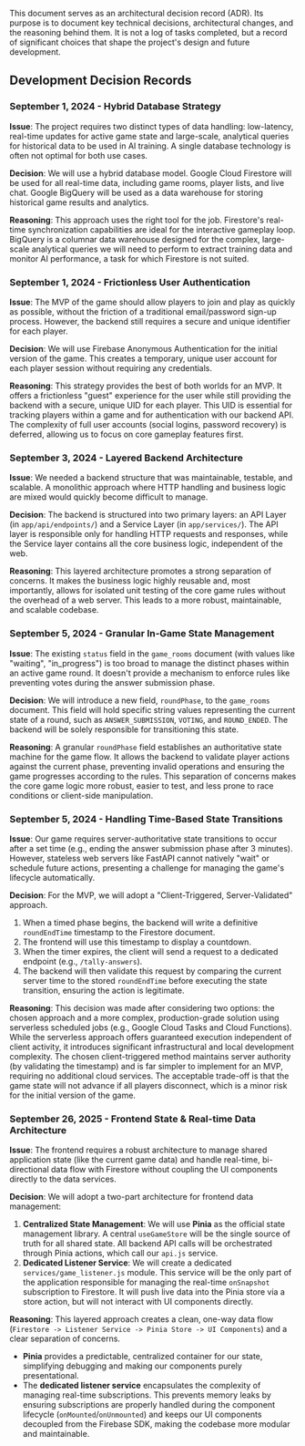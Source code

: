 This document serves as an architectural decision record (ADR). Its purpose is to document key technical decisions, architectural changes, and the reasoning behind them. It is not a log of tasks completed, but a record of significant choices that shape the project's design and future development.

## Development Decision Records

### **September 1, 2024 - Hybrid Database Strategy**

**Issue**: The project requires two distinct types of data handling: low-latency, real-time updates for active game state and large-scale, analytical queries for historical data to be used in AI training. A single database technology is often not optimal for both use cases.

**Decision**: We will use a hybrid database model. Google Cloud Firestore will be used for all real-time data, including game rooms, player lists, and live chat. Google BigQuery will be used as a data warehouse for storing historical game results and analytics.

**Reasoning**: This approach uses the right tool for the job. Firestore's real-time synchronization capabilities are ideal for the interactive gameplay loop. BigQuery is a columnar data warehouse designed for the complex, large-scale analytical queries we will need to perform to extract training data and monitor AI performance, a task for which Firestore is not suited.

### **September 1, 2024 - Frictionless User Authentication**

**Issue**: The MVP of the game should allow players to join and play as quickly as possible, without the friction of a traditional email/password sign-up process. However, the backend still requires a secure and unique identifier for each player.

**Decision**: We will use Firebase Anonymous Authentication for the initial version of the game. This creates a temporary, unique user account for each player session without requiring any credentials.

**Reasoning**: This strategy provides the best of both worlds for an MVP. It offers a frictionless "guest" experience for the user while still providing the backend with a secure, unique UID for each player. This UID is essential for tracking players within a game and for authentication with our backend API. The complexity of full user accounts (social logins, password recovery) is deferred, allowing us to focus on core gameplay features first.

### **September 3, 2024 - Layered Backend Architecture**

**Issue**: We needed a backend structure that was maintainable, testable, and scalable. A monolithic approach where HTTP handling and business logic are mixed would quickly become difficult to manage.

**Decision**: The backend is structured into two primary layers: an API Layer (in `app/api/endpoints/`) and a Service Layer (in `app/services/`). The API layer is responsible only for handling HTTP requests and responses, while the Service layer contains all the core business logic, independent of the web.

**Reasoning**: This layered architecture promotes a strong separation of concerns. It makes the business logic highly reusable and, most importantly, allows for isolated unit testing of the core game rules without the overhead of a web server. This leads to a more robust, maintainable, and scalable codebase.

### **September 5, 2024 - Granular In-Game State Management**

**Issue**: The existing `status` field in the `game_rooms` document (with values like "waiting", "in_progress") is too broad to manage the distinct phases within an active game round. It doesn't provide a mechanism to enforce rules like preventing votes during the answer submission phase.

**Decision**: We will introduce a new field, `roundPhase`, to the `game_rooms` document. This field will hold specific string values representing the current state of a round, such as `ANSWER_SUBMISSION`, `VOTING`, and `ROUND_ENDED`. The backend will be solely responsible for transitioning this state.

**Reasoning**: A granular `roundPhase` field establishes an authoritative state machine for the game flow. It allows the backend to validate player actions against the current phase, preventing invalid operations and ensuring the game progresses according to the rules. This separation of concerns makes the core game logic more robust, easier to test, and less prone to race conditions or client-side manipulation.

### **September 5, 2024 - Handling Time-Based State Transitions**

**Issue**: Our game requires server-authoritative state transitions to occur after a set time (e.g., ending the answer submission phase after 3 minutes). However, stateless web servers like FastAPI cannot natively "wait" or schedule future actions, presenting a challenge for managing the game's lifecycle automatically.

**Decision**: For the MVP, we will adopt a "Client-Triggered, Server-Validated" approach.
1.  When a timed phase begins, the backend will write a definitive `roundEndTime` timestamp to the Firestore document.
2.  The frontend will use this timestamp to display a countdown.
3.  When the timer expires, the client will send a request to a dedicated endpoint (e.g., `/tally-answers`).
4.  The backend will then validate this request by comparing the current server time to the stored `roundEndTime` before executing the state transition, ensuring the action is legitimate.

**Reasoning**: This decision was made after considering two options: the chosen approach and a more complex, production-grade solution using serverless scheduled jobs (e.g., Google Cloud Tasks and Cloud Functions). While the serverless approach offers guaranteed execution independent of client activity, it introduces significant infrastructural and local development complexity. The chosen client-triggered method maintains server authority (by validating the timestamp) and is far simpler to implement for an MVP, requiring no additional cloud services. The acceptable trade-off is that the game state will not advance if all players disconnect, which is a minor risk for the initial version of the game.

### **September 26, 2025 - Frontend State & Real-time Data Architecture**

**Issue**: The frontend requires a robust architecture to manage shared application state (like the current game data) and handle real-time, bi-directional data flow with Firestore without coupling the UI components directly to the data services.

**Decision**: We will adopt a two-part architecture for frontend data management:
1.  **Centralized State Management**: We will use **Pinia** as the official state management library. A central `useGameStore` will be the single source of truth for all shared state. All backend API calls will be orchestrated through Pinia actions, which call our `api.js` service.
2.  **Dedicated Listener Service**: We will create a dedicated `services/game_listener.js` module. This service will be the only part of the application responsible for managing the real-time `onSnapshot` subscription to Firestore. It will push live data into the Pinia store via a store action, but will not interact with UI components directly.

**Reasoning**: This layered approach creates a clean, one-way data flow (`Firestore -> Listener Service -> Pinia Store -> UI Components`) and a clear separation of concerns.
*   **Pinia** provides a predictable, centralized container for our state, simplifying debugging and making our components purely presentational.
*   The **dedicated listener service** encapsulates the complexity of managing real-time subscriptions. This prevents memory leaks by ensuring subscriptions are properly handled during the component lifecycle (`onMounted`/`onUnmounted`) and keeps our UI components decoupled from the Firebase SDK, making the codebase more modular and maintainable.
